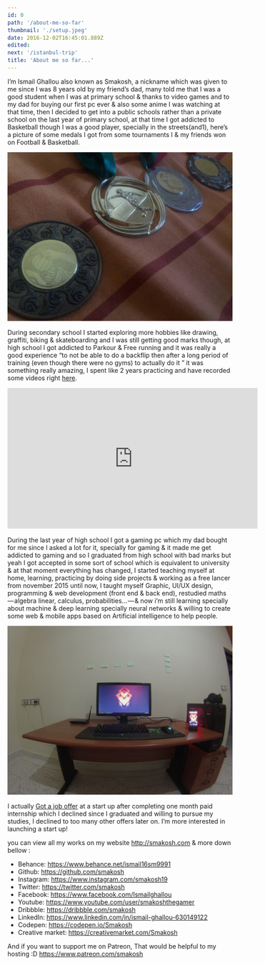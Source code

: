 ```yaml
---
id: 0
path: '/about-me-so-far'
thumbnail: './setup.jpeg'
date: 2016-12-02T16:45:01.889Z
edited:
next: '/istanbul-trip'
title: 'About me so far...'
---
```


I’m Ismail Ghallou also known as Smakosh, a nickname which was given to me since I was 8 years old by my friend’s dad, many told me that I was a good student when I was at primary school & thanks to video games and to my dad for buying our first pc ever & also some anime I was watching at that time, then I decided to get into a public schools rather than a private school on the last year of primary school, at that time I got addicted to Basketball though I was a good player, specially in the streets(and1), here’s a picture of some medals I got from some tournaments I & my friends won on Football & Basketball.

![medals](medals.jpeg "Follow me on Instagram to see more : https://www.instagram.com/smakosh19")

During secondary school I started exploring more hobbies like drawing, graffiti, biking & skateboarding and I was still getting good marks though, at high school I got addicted to Parkour & Free running and it was really a good experience “to not be able to do a backflip then after a long period of training (even though there were no gyms) to actually do it ” it was something really amazing, I spent like 2 years practicing and have recorded some videos right [here](https://www.instagram.com/smakosh19).

<div class="responsiveVideo">
    <iframe width="560" height="315" src="https://www.youtube.com/embed/bujbKsEKZ-4" frameborder="0" allow="encrypted-media" allowfullscreen></iframe>
</div>

During the last year of high school I got a gaming pc which my dad bought for me since I asked a lot for it, specially for gaming & it made me get addicted to gaming and so I graduated from high school with bad marks but yeah I got accepted in some sort of school which is equivalent to university & at that moment everything has changed, I started teaching myself at home, learning, practicing by doing side projects & working as a free lancer from november 2015 until now, I taught myself Graphic, UI/UX design, programming & web development (front end & back end), restudied maths — algebra linear, calculus, probabilities... — & now i’m still learning specially about machine & deep learning specially neural networks & willing to create some web & mobile apps based on Artificial intelligence to help people.

![my setup](setup.jpeg "My Setup")

I actually [Got a job offer](/never-work-for-free) at a start up after completing one month paid internship which I declined since I graduated and willing to pursue my studies, I declined to too many other offers later on. I’m more interested in launching a start up!

you can view all my works on my website http://smakosh.com & more down bellow :

* Behance: https://www.behance.net/ismail16sm9991
* Github: https://github.com/smakosh
* Instagram: https://www.instagram.com/smakosh19
* Twitter: https://twitter.com/smakosh
* Facebook: https://www.facebook.com/Ismailghallou
* Youtube: https://www.youtube.com/user/smakoshthegamer
* Dribbble: https://dribbble.com/smakosh
* LinkedIn: https://www.linkedin.com/in/ismail-ghallou-630149122
* Codepen: https://codepen.io/Smakosh
* Creative market: https://creativemarket.com/Smakosh

And if you want to support me on Patreon, That would be helpful to my hosting :D https://www.patreon.com/smakosh